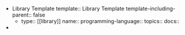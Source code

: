 - Library Template
  template:: Library Template
  template-including-parent:: false
	- type:: [[library]]
	  name::
	  programming-language::
	  topics::
	  docs::
-